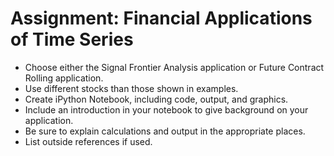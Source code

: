 # Assignment: Financial Applications of Time Series
* Choose either the Signal Frontier Analysis application or Future Contract Rolling application.
* Use different stocks than those shown in examples.
* Create iPython Notebook, including code, output, and graphics.
* Include an introduction in your notebook to give background on your application.
* Be sure to explain calculations and output in the appropriate places.
* List outside references if used.